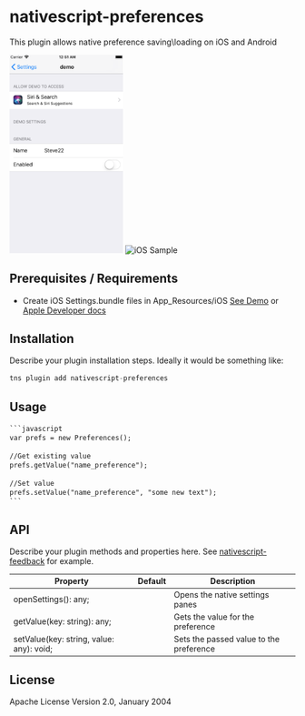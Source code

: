 # nativescript-preferences

This plugin allows native preference saving\loading on iOS and Android

<img src="/images/ios-sample.png" alt="iOS Sample" style="max-width: 200px;"/>
<img src="/images/android-sample.png" alt="iOS Sample" style="max-width: 200px;"/>

## Prerequisites / Requirements

* Create iOS Settings.bundle files in App_Resources/iOS [See Demo](https://github.com/sitefinitysteve/nativescript-preferences/tree/master/demo/app/App_Resources/iOS/Settings.bundle)
or [Apple Developer docs](https://developer.apple.com/library/content/documentation/Cocoa/Conceptual/UserDefaults/Preferences/Preferences.html)

## Installation

Describe your plugin installation steps. Ideally it would be something like:

```javascript
tns plugin add nativescript-preferences
```

## Usage 

	```javascript
    var prefs = new Preferences();

    //Get existing value
    prefs.getValue("name_preference");

    //Set value
    prefs.setValue("name_preference", "some new text");
    ```

## API

Describe your plugin methods and properties here. See [nativescript-feedback](https://github.com/EddyVerbruggen/nativescript-feedback) for example.
    
| Property | Default | Description |
| --- | --- | --- |
| openSettings(): any; |  | Opens the native settings panes |
| getValue(key: string): any; |  | Gets the value for the preference |
| setValue(key: string, value: any): void; |  | Sets the passed value to the preference |
    
## License

Apache License Version 2.0, January 2004
